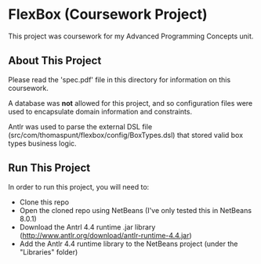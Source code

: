 # FlexBox (Coursework Project)

This project was coursework for my Advanced Programming Concepts unit.

## About This Project
Please read the 'spec.pdf' file in this directory for information on this coursework.

A database was **not** allowed for this project, and so configuration files were used to encapsulate domain information and constraints.

Antlr was used to parse the external DSL file (src/com/thomaspunt/flexbox/config/BoxTypes.dsl) that stored valid box types business logic.

## Run This Project
In order to run this project, you will need to:
 - Clone this repo
 - Open the cloned repo using NetBeans (I've only tested this in NetBeans 8.0.1)
 - Download the Antrl 4.4 runtime .jar library (http://www.antlr.org/download/antlr-runtime-4.4.jar)
 - Add the Antlr 4.4 runtime library to the NetBeans project (under the "Libraries" folder)
